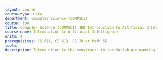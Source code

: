 ```yaml
---
layout: course 
course-type: Core
department: Computer Science (COMPSCI)
course: 188
title: Computer Science (COMPSCI) 188 Introduction to Artificial Intelligence
course-name: Introduction to Artificial Intelligence
units: 4
prerequisites: CS 61A, CS 61B, CS 70 or Math 55
tools: 
description: Introduction to the constructs in the Matlab programming language, aimed at students who already know how to program. Array and matrix operations, functions and function handles, control flow, plotting and image manipulation, cell arrays and structures, and the Symbolic Mathematics toolbox.
---
```


